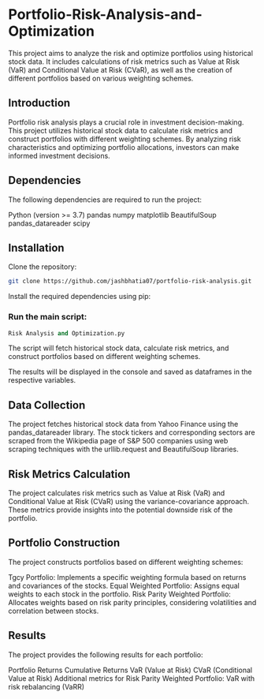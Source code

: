 # Portfolio-Risk-Analysis-and-Optimization

This project aims to analyze the risk and optimize portfolios using historical stock data. It includes calculations of risk metrics such as Value at Risk (VaR) and Conditional Value at Risk (CVaR), as well as the creation of different portfolios based on various weighting schemes.

## Introduction
Portfolio risk analysis plays a crucial role in investment decision-making. This project utilizes historical stock data to calculate risk metrics and construct portfolios with different weighting schemes. By analyzing risk characteristics and optimizing portfolio allocations, investors can make informed investment decisions.

## Dependencies
The following dependencies are required to run the project:

Python (version >= 3.7)
pandas
numpy
matplotlib
BeautifulSoup
pandas_datareader
scipy

## Installation
Clone the repository:

```bash
git clone https://github.com/jashbhatia07/portfolio-risk-analysis.git
```
Install the required dependencies using pip:


### Run the main script:
```python 
Risk Analysis and Optimization.py
```
The script will fetch historical stock data, calculate risk metrics, and construct portfolios based on different weighting schemes.

The results will be displayed in the console and saved as dataframes in the respective variables.

## Data Collection
The project fetches historical stock data from Yahoo Finance using the pandas_datareader library. The stock tickers and corresponding sectors are scraped from the Wikipedia page of S&P 500 companies using web scraping techniques with the urllib.request and BeautifulSoup libraries.

## Risk Metrics Calculation
The project calculates risk metrics such as Value at Risk (VaR) and Conditional Value at Risk (CVaR) using the variance-covariance approach. These metrics provide insights into the potential downside risk of the portfolio.

## Portfolio Construction
The project constructs portfolios based on different weighting schemes:

Tgcy Portfolio: Implements a specific weighting formula based on returns and covariances of the stocks.
Equal Weighted Portfolio: Assigns equal weights to each stock in the portfolio.
Risk Parity Weighted Portfolio: Allocates weights based on risk parity principles, considering volatilities and correlation between stocks.

## Results
The project provides the following results for each portfolio:

Portfolio Returns
Cumulative Returns
VaR (Value at Risk)
CVaR (Conditional Value at Risk)
Additional metrics for Risk Parity Weighted Portfolio: VaR with risk rebalancing (VaRR)
